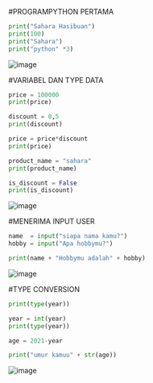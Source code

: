 #PROGRAMPYTHON PERTAMA
 ```py
 print("Sahara Hasibuan")
print(100)
print("Sahara")
print("python" *3)
```
![image](https://user-images.githubusercontent.com/92993689/140596823-5eb6365e-71a2-4daa-b616-6dd9812f1a7e.png)

#VARIABEL DAN TYPE DATA
```py
price = 100000
print(price)

discount = 0,5
print(discount)

price = price*discount
print(price)

product_name = "sahara"
print(product_name)

is_discount = False
print(is_discount)
```
![image](https://user-images.githubusercontent.com/92993689/140596886-f89a82c7-a710-487a-aba0-85dfc9a6be3a.png)

#MENERIMA INPUT USER
```py
name  = input("siapa nama kamu?")
hobby = input("Apa hobbymu?")

print(name + "Hobbymu adalah" + hobby) 
```
![image](https://user-images.githubusercontent.com/92993689/140596907-8a3aaab1-3ff5-4072-b430-3d35f265c956.png)

#TYPE CONVERSION
```py
print(type(year))

year = int(year)
print(type(year))

age = 2021-year

print("umur kamuu" + str(age))
```
![image](https://user-images.githubusercontent.com/92993689/140596985-3f2d9013-a71d-4720-8838-67584f95df26.png)
